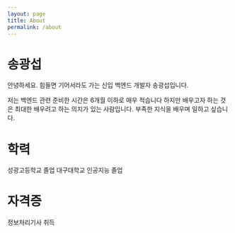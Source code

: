 ```yaml
---
layout: page 
title: About
permalink: /about
---
```


# 송광섭

안녕하세요. 
힘들면 기어서라도 가는 신입 백엔드 개발자 송광섭입니다.

저는 백엔드 관련 준비한 시간은 6개월 이하로 매우 적습니다 
하지만 배우고자 하는 것은 최대한 배우려고 하는 의지가 있는 사람입니다. 
부족한 지식을 배우며 일하고 싶습니다.

# 학력
성광고등학교 졸업 
대구대학교 인공지능 졸업

# 자격증 
정보처리기사 취득